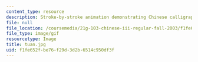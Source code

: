 ```yaml
---
content_type: resource
description: Stroke-by-stroke animation demonstrating Chinese calligraphy.
file: null
file_location: /coursemedia/21g-103-chinese-iii-regular-fall-2003/f1fe652fbe76f29d3d2b6514c950df3f_tuan.jpg
file_type: image/gif
resourcetype: Image
title: tuan.jpg
uid: f1fe652f-be76-f29d-3d2b-6514c950df3f
---
```


